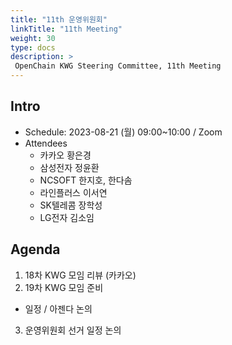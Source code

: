 ```yaml
---
title: "11th 운영위원회"
linkTitle: "11th Meeting"
weight: 30
type: docs
description: >
 OpenChain KWG Steering Committee, 11th Meeting
---
```


## Intro

* Schedule: 2023-08-21 (월) 09:00~10:00 / Zoom
* Attendees
  * 카카오 황은경
  * 삼성전자 정윤환
  * NCSOFT 한지호, 한다솜
  * 라인플러스 이서연
  * SK텔레콤 장학성
  * LG전자 김소임

## Agenda

1. 18차 KWG 모임 리뷰 (카카오)
2. 19차 KWG 모임 준비
  - 일정 / 아젠다 논의
3. 운영위원회 선거 일정 논의